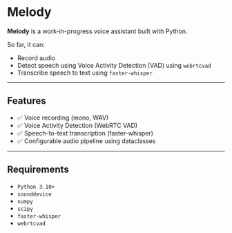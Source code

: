 # Melody

**Melody** is a work-in-progress voice assistant built with Python.

So far, it can:
- Record audio
- Detect speech using Voice Activity Detection (VAD) using `webrtcvad`
- Transcribe speech to text using `faster-whisper`

---

## Features
- ✅ Voice recording (mono, WAV)
- ✅ Voice Activity Detection (WebRTC VAD)
- ✅ Speech-to-text transcription (faster-whisper)
- ✅ Configurable audio pipeline using dataclasses

---

## Requirements
- `Python 3.10+`
- `sounddevice`
- `numpy`
- `scipy`
- `faster-whisper`
- `webrtcvad`

